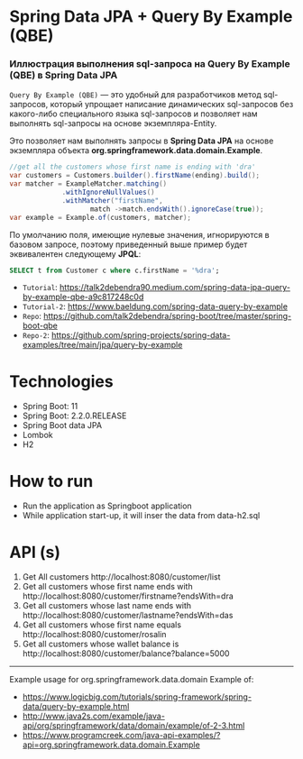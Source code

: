# Spring Data JPA + Query By Example (QBE)

### Иллюстрация выполнения sql-запроса на Query By Example (QBE) в Spring Data JPA

`Query By Example (QBE)` — это удобный для разработчиков метод sql-запросов, который упрощает написание динамических sql-запросов без какого-либо специального языка sql-запросов
и позволяет нам выполнять sql-запросы на основе экземпляра-Entity.

Это позволяет нам выполнять запросы в **Spring Data JPA** на основе экземпляра объекта **org.springframework.data.domain.Example**.
```java
//get all the customers whose first name is ending with 'dra' 
var customers = Customers.builder().firstName(ending).build();
var matcher = ExampleMatcher.matching()
             .withIgnoreNullValues()
             .withMatcher("firstName", 
                    match ->match.endsWith().ignoreCase(true));
var example = Example.of(customers, matcher);
```
По умолчанию поля, имеющие нулевые значения, игнорируются в базовом запросе, поэтому приведенный выше пример будет эквивалентен следующему **JPQL**:
````sql
SELECT t from Customer c where c.firstName = '%dra';
````

* `Tutorial`: https://talk2debendra90.medium.com/spring-data-jpa-query-by-example-qbe-a9c817248c0d
* `Tutorial-2`: https://www.baeldung.com/spring-data-query-by-example
* `Repo`: https://github.com/talk2debendra/spring-boot/tree/master/spring-boot-qbe
* `Repo-2`: https://github.com/spring-projects/spring-data-examples/tree/main/jpa/query-by-example

# Technologies
- Spring Boot: 11
- Spring Boot: 2.2.0.RELEASE
- Spring Boot data JPA
- Lombok
- H2


# How to run
- Run the application as Springboot application
- While application start-up, it will inser the data from data-h2.sql 


# API (s)
1. Get All customers
	http://localhost:8080/customer/list
2. Get all customers whose first name ends with 
	http://localhost:8080/customer/firstname?endsWith=dra
3. Get all customers whose last name ends with
	http://localhost:8080/customer/lastname?endsWith=das
4. Get all customers whose first name equals
	http://localhost:8080/customer/rosalin
5. Get all customers whose wallet balance is
	http://localhost:8080/customer/balance?balance=5000


---

Example usage for org.springframework.data.domain Example of:
* https://www.logicbig.com/tutorials/spring-framework/spring-data/query-by-example.html
* http://www.java2s.com/example/java-api/org/springframework/data/domain/example/of-2-3.html
* https://www.programcreek.com/java-api-examples/?api=org.springframework.data.domain.Example